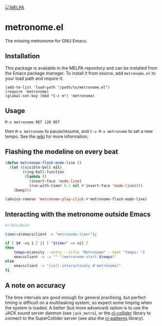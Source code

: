 [![MELPA](https://melpa.org/packages/metronome-badge.svg)](https://melpa.org/#/metronome)

# metronome.el

The missing metronome for GNU Emacs.


## Installation

This package is available in the MELPA repository and can be installed
from the Emacs package manager. To install it from source, add
`metronome.el` to your load path and require it:

```
(add-to-list 'load-path "/path/to/metronome.el")
(require 'metronome)
(global-set-key (kbd "C-c m") 'metronome)
```


## Usage

```
M-x metronome RET 120 RET
```

then `M-x metronome` to pause/resume, and `C-u M-x metronome` to set a
new tempo. See the
[wiki](https://gitlab.com/jagrg/metronome/-/wikis/pages) for more
information.


## Flashing the modeline on every beat

```lisp
(defun metronome-flash-mode-line ()
  (let ((visible-bell nil)
        (ring-bell-function
         (lambda ()
           (invert-face 'mode-line)
           (run-with-timer 0.1 nil #'invert-face 'mode-line))))
    (beep)))

(advice-remove 'metronome-play-click #'metronome-flash-mode-line)
```


## Interacting with the metronome outside Emacs

```bash
#!/bin/bash

timer=$(emacsclient -e "metronome-timer");

if [ $# -eq 1 ] || [ "$timer" == nil ]
then
    tempo=$(zenity --entry --title "Metronome" --text "Tempo: ")
    emacsclient -e -a "" "(metronome-start $tempo)"
else
    emacsclient -e "(call-interactively #'metronome)"
fi
```


## A note on accuracy

The time intervals are good enough for general practising, but perfect
timing is difficult on a multitasking system, so expect some limping
when the system is loaded. A better (but more advanced) option is to
use the JACK sound server daemon (see `jack_metro`), or the
[cl-collider](https://github.com/byulparan/cl-collider) library to
connect to the SuperCollider server (see also the
[cl-patterns](https://github.com/defaultxr/cl-patterns) library).

